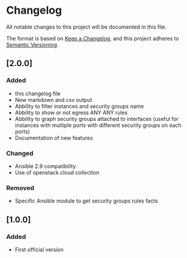 # Changelog

All notable changes to this project will be documented in this file.

The format is based on [Keep a Changelog](https://keepachangelog.com/en/1.0.0/),
and this project adheres to [Semantic Versioning](https://semver.org/spec/v2.0.0.html).

## [2.0.0]

### Added

- this changelog file
- New markdown and csv output
- Abbility to filter instances and security groups name
- Abbility to show or not egress ANY ANY rules
- Abbility to graph security groups attached to interfaces (useful for instances with multiple ports with different security groups on each ports)
- Documentation of new features

### Changed
- Ansible 2.9 compatibility
- Use of openstack.cloud collection

### Removed
- Specific Ansible module to get security groups rules facts

## [1.0.0]

### Added

- First official version
